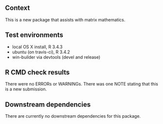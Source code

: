 ## Context

This is a new package that assists with matrix mathematics.

## Test environments
* local OS X install, R 3.4.3
* ubuntu (on travis-ci), R 3.4.2
* win-builder via devtools (devel and release)

## R CMD check results
There were no ERRORs or WARNINGs.
There was one NOTE stating that this is a new submission. 

## Downstream dependencies
There are currently no downstream dependencies for this package.